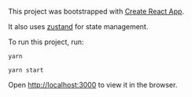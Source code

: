 This project was bootstrapped with [Create React App](https://github.com/facebook/create-react-app).

It also uses [zustand](https://github.com/pmndrs/zustand) for state management.

To run this project, run:

`yarn`

`yarn start`

Open [http://localhost:3000](http://localhost:3000) to view it in the browser.

